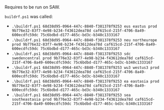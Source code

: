 Requires to be run on SAW.

`buildrf.ps1` was called:
- `.\buildrf.ps1 68d38d95-0964-447c-8840-f381378f9253 eus eastus prod 9b776e32-83f7-4e98-b234-f43612dea78d caf615cd-215f-4706-8a49-600ecdfc59dc 75c6bdbd-d177-465c-bd3c-b340c1333167`
- `.\buildrf.ps1 68d38d95-0964-447c-8840-f381378f9253 neu northeurope prod 9b776e32-83f7-4e98-b234-f43612dea78d caf615cd-215f-4706-8a49-600ecdfc59dc 75c6bdbd-d177-465c-bd3c-b340c1333167`
- `.\buildrf.ps1 68d38d95-0964-447c-8840-f381378f9253 sdc swedencentral prod 9b776e32-83f7-4e98-b234-f43612dea78d caf615cd-215f-4706-8a49-600ecdfc59dc 75c6bdbd-d177-465c-bd3c-b340c1333167`
- `.\buildrf.ps1 68d38d95-0964-447c-8840-f381378f9253 wu3 westus3 prod 9b776e32-83f7-4e98-b234-f43612dea78d caf615cd-215f-4706-8a49-600ecdfc59dc 75c6bdbd-d177-465c-bd3c-b340c1333167`
- `.\buildrf.ps1 68d38d95-0964-447c-8840-f381378f9253 ea eastasia prod 9b776e32-83f7-4e98-b234-f43612dea78d caf615cd-215f-4706-8a49-600ecdfc59dc 75c6bdbd-d177-465c-bd3c-b340c1333167`
- `.\buildrf.ps1 68d38d95-0964-447c-8840-f381378f9253 sea southeastasia prod 9b776e32-83f7-4e98-b234-f43612dea78d caf615cd-215f-4706-8a49-600ecdfc59dc 75c6bdbd-d177-465c-bd3c-b340c1333167`